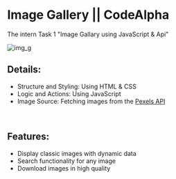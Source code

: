 # Image Gallery || CodeAlpha
The intern Task 1 "Image Gallary using JavaScript & Api"
<br>
 
![img_g](https://github.com/Kiro0oz/CodeAlpha_Project_ImageGallery/assets/91737992/8af4022a-3002-44a0-9a0b-9aecded2c8f6)

## Details:
- Structure and Styling: Using HTML & CSS
- Logic and Actions: Using JavaScript
- Image Source: Fetching images from the  <a href="https://www.pexels.com/api/" target="_blank"> Pexels API</a>

<br>

## Features:
- Display classic images with dynamic data
- Search functionality for any image
- Download images in high quality
